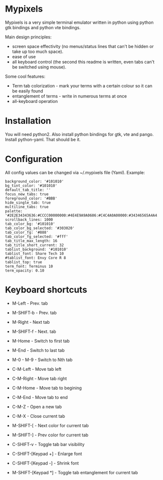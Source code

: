 Mypixels
========

Mypixels is a very simple terminal emulator written in python using python gtk bindings and python vte bindings.

Main design principles:

* screen space effectivity (no menus/status lines that can't be hidden or take up too much space).
* ease of use
* all keyboard control (the second this readme is written, even tabs can't be switched using mouse).

Some cool features:

* Term tab colorization - mark your terms with a certain colour so it can be easily found
* entanglement of terms - write in numerous terms at once
* all-keyboard operation

Installation
============

You will need python2. Also install python bindings for gtk, vte and pango. Install python-yaml. That should be it.

Configuration
=============

All config values can be changed via ~/.mypixels file (Yaml). Example:

```
background_color: '#101010'
bg_tint_color: '#101010'
default_tab_title: ''
focus_new_tabs: true
foreground_color: '#BBB'
hide_single_tab: true
multiline_tabs: true
palette: '#2E2E34343636:#CCCC00000000:#4E4E9A9A0606:#C4C4A0A00000:#34346565A4A4:#757550507B7B:#060698209A9A:#D3D3D7D7CFCF:#555557575353:#EFEF29292929:#8A8AE2E23434:#FCFCE9E94F4F:#72729F9FCFCF:#ADAD7F7FA8A8:#3434E2E2E2E2:#EEEEEEEEECEC'
scrollback_lines: 1000
tab_color_bg: '#101010'
tab_color_bg_selected: '#303020'
tab_color_fg: '#888'
tab_color_fg_selected: '#fff'
tab_title_max_length: 16
tab_title_short_current: 32
tablist_background: '#101010'
tablist_font: Share Tech 10
#tablist_font: Envy Core R 8
tablist_top: true
term_font: Terminus 10
term_opacity: 0.10
```


Keyboard shortcuts
==================

* M-Left - Prev. tab
* M-SHIFT-b - Prev. tab
* M-Right - Next tab
* M-SHIFT-f - Next. tab
* M-Home - Switch to first tab
* M-End - Switch to last tab
* M-0 - M-9 - Switch to Nth tab

* C-M-Left - Move tab left
* C-M-Right - Move tab right
* C-M-Home - Move tab to begining
* C-M-End - Move tab to end

* C-M-Z - Open a new tab
* C-M-X - Close current tab

* M-SHIFT-[ - Next color for current tab
* M-SHIFT-] - Prev color for current tab
* C-SHIFT-v - Toggle tab bar visibility
* C-SHIFT-[Keypad +] - Enlarge font
* C-SHIFT-[Keypad -] - Shrink font

* M-SHIFT-[Keypad *] - Toggle tab entanglement for current tab

